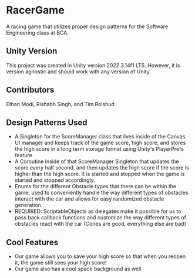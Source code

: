 # RacerGame

A racing game that utilizes proper design patterns for the Software Engineering class at BCA.

## Unity Version

This project was created in Unity version 2022.3.14f1 LTS. However, it is version agnostic and should work with any version of Unity.

## Contributors

Ethan Modi, Rishabh Singh, and Tim Rolshud

## Design Patterns Used

* A Singleton for the ScoreManager class that lives inside of the Canvas UI manager and keeps track of the game score, high score, and stores the high score in a long term storage format using Unity's PlayerPrefs feature
* A Coroutine inside of that ScoreManager Singleton that updates the score every half second, and then updates the high score if the score is higher than the high score. It is started and stopped when the game is started and stopped accordingly.
* Enums for the different Obstacle types that there can be within the game, used to conveniently handle the way different types of obstacles interact with the car and allows for easy randomized obstacle generation.
* REQUIRED: ScriptableObjects as delegates make it possible for us to pass back callback functions and customize the way different types of obstacles react with the car (Cones are good, everything else are bad)

## Cool Features

* Our game allows you to save your high score so that when you reopen it, the game still sees your high score!
* Our game also has a cool space background as well
